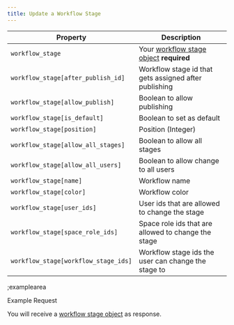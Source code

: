 ```yaml
---
title: Update a Workflow Stage
---
```


| Property | Description |
|---|---|
| `workflow_stage` | Your [workflow stage object](#core-resources/workflow-stage/object) **required** |
| `workflow_stage[after_publish_id]` | Workflow stage id that gets assigned after publishing |
| `workflow_stage[allow_publish]` | Boolean to allow publishing |
| `workflow_stage[is_default]` | Boolean to set as default |
| `workflow_stage[position]` | Position (Integer) |
| `workflow_stage[allow_all_stages]` | Boolean to allow all stages |
| `workflow_stage[allow_all_users]` | Boolean to allow change to all users |
| `workflow_stage[name]` | Workflow name |
| `workflow_stage[color]` | Workflow color |
| `workflow_stage[user_ids]` | User ids that are allowed to change the stage |
| `workflow_stage[space_role_ids]` | Space role ids that are allowed to change the stage |
| `workflow_stage[workflow_stage_ids]` | Workflow stage ids the user can change the stage to |

;examplearea

Example Request

<RequestExample url="https://mapi.storyblok.com/v1/spaces/656/workflow_stages/123" httpMethod="PUT" :requestObject='{"workflow_stage":{
  "after_publish_id":[],
  "allow_publish":[],
  "is_default":false,
  "position":0,
  "allow_all_stages":true,
  "allow_all_users":true,
  "name":"Ready to Publish",
  "color":"#333",
  "user_ids":[],
  "space_role_ids":[],
  "workflow_stage_ids":[]
}}'></RequestExample>

You will receive a [workflow stage object](#core-resources/workflow-stage-changes/object) as response.

